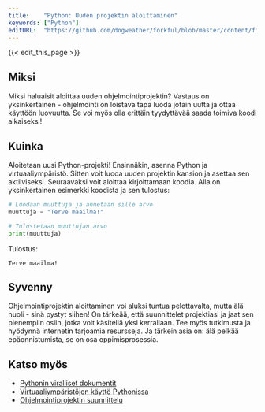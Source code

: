 ```yaml
---
title:    "Python: Uuden projektin aloittaminen"
keywords: ["Python"]
editURL:  "https://github.com/dogweather/forkful/blob/master/content/fi/python/starting-a-new-project.md"
---
```


{{< edit_this_page >}}

## Miksi
Miksi haluaisit aloittaa uuden ohjelmointiprojektin? Vastaus on yksinkertainen - ohjelmointi on loistava tapa luoda jotain uutta ja ottaa käyttöön luovuutta. Se voi myös olla erittäin tyydyttävää saada toimiva koodi aikaiseksi!

## Kuinka
Aloitetaan uusi Python-projekti! Ensinnäkin, asenna Python ja virtuaaliympäristö. Sitten voit luoda uuden projektin kansion ja asettaa sen aktiiviseksi. Seuraavaksi voit aloittaa kirjoittamaan koodia. Alla on yksinkertainen esimerkki koodista ja sen tulostus:

``` Python
# Luodaan muuttuja ja annetaan sille arvo
muuttuja = "Terve maailma!"

# Tulostetaan muuttujan arvo
print(muuttuja)
```

Tulostus:

```
Terve maailma!
```

## Syvenny
Ohjelmointiprojektin aloittaminen voi aluksi tuntua pelottavalta, mutta älä huoli - sinä pystyt siihen! On tärkeää, että suunnittelet projektiasi ja jaat sen pienempiin osiin, jotka voit käsitellä yksi kerrallaan. Tee myös tutkimusta ja hyödynnä internetin tarjoamia resursseja. Ja tärkein asia on: älä pelkää epäonnistumista, se on osa oppimisprosessia.

## Katso myös
- [Pythonin viralliset dokumentit](https://docs.python.org/fi/3/)
- [Virtuaaliympäristöjen käyttö Pythonissa](https://docs.python.org/fi/3/tutorial/venv.html)
- [Ohjelmointiprojektin suunnittelu](https://realpython.com/python-application-layouts/)